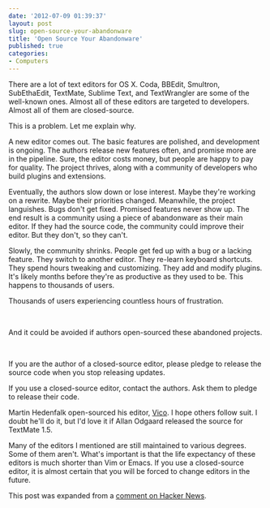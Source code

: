 ```yaml
---
date: '2012-07-09 01:39:37'
layout: post
slug: open-source-your-abandonware
title: 'Open Source Your Abandonware'
published: true
categories:
- Computers
---
```


There are a lot of text editors for OS X. Coda, BBEdit, Smultron, SubEthaEdit, TextMate, Sublime Text, and TextWrangler are some of the well-known ones. Almost all of these editors are targeted to developers. Almost all of them are closed-source. 

This is a problem. Let me explain why.

A new editor comes out. The basic features are polished, and development is ongoing. The authors release new features often, and promise more are in the pipeline. Sure, the editor costs money, but people are happy to pay for quality. The project thrives, along with a community of developers who build plugins and extensions.

Eventually, the authors slow down or lose interest. Maybe they're working on a rewrite. Maybe their priorities changed. Meanwhile, the project languishes. Bugs don't get fixed. Promised features never show up. The end result is a community using a piece of abandonware as their main editor. If they had the source code, the community could improve their editor. But they don't, so they can't. 

Slowly, the community shrinks. People get fed up with a bug or a lacking feature. They switch to another editor. They re-learn keyboard shortcuts. They spend hours tweaking and customizing. They add and modify plugins. It's likely months before they're as productive as they used to be. This happens to thousands of users.

Thousands of users experiencing countless hours of frustration. 

<br />

And it could be avoided if authors open-sourced these abandoned projects.  

<br />

If you are the author of a closed-source editor, please pledge to release the source code when you stop releasing updates.

If you use a closed-source editor, contact the authors. Ask them to pledge to release their code.

Martin Hedenfalk open-sourced his editor, [Vico](http://blog.vicoapp.com/2012/07/Vico-is-dead-Long-live-Vico). I hope others follow suit. I doubt he'll do it, but I'd love it if Allan Odgaard released the source for TextMate 1.5.

Many of the editors I mentioned are still maintained to various degrees. Some of them aren't. What's important is that the life expectancy of these editors is much shorter than Vim or Emacs. If you use a closed-source editor, it is almost certain that you will be forced to change editors in the future.


This post was expanded from a [comment on Hacker News](http://news.ycombinator.com/item?id=4215419).
